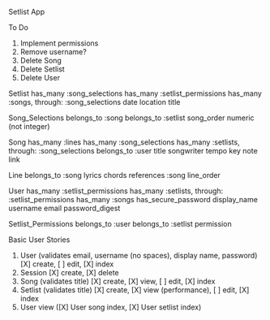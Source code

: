 Setlist App

To Do
1. Implement permissions
2. Remove username?
3. Delete Song
4. Delete Setlist
5. Delete User


Setlist
  has_many :song_selections
  has_many :setlist_permissions
  has_many :songs, through: :song_selections
  date
  location
  title

Song_Selections
  belongs_to :song
  belongs_to :setlist
  song_order numeric (not integer)

Song
  has_many :lines
  has_many :song_selections
  has_many :setlists, through: :song_selections
  belongs_to :user
  title
  songwriter
  tempo
  key
  note
  link

Line
  belongs_to :song
  lyrics
  chords
  references :song
  line_order

User
  has_many :setlist_permissions
  has_many :setlists, through: :setlist_permissions
  has_many :songs
  has_secure_password
  display_name
  username
  email
  password_digest

Setlist_Permissions
  belongs_to :user
  belongs_to :setlist
  permission



Basic User Stories

1. User (validates email, username (no spaces), display name, password)
    [X] create, 
    [ ] edit, 
    [X] index
2. Session 
    [X] create,
    [X] delete
3. Song (validates title)
    [X] create, 
    [X] view, 
    [ ] edit,
    [X] index
4. Setlist (validates title)
    [X] create, 
    [X] view (performance),
    [ ] edit,
    [X] index
5. User view ([X] User song index, [X] User setlist index)